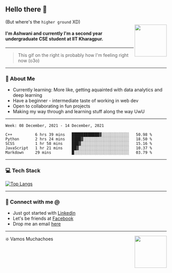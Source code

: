 ## Hello there 👋
(But where's the `higher ground` XD)
<br>
<img align="right" height = "100" width = "100" src="./svg/giphy.webp">   
#### I'm Ashwani and currently I'm a second year undergraduate CSE student at IIT Kharagpur.
---
> This gif on the right is probably how I'm feeling right now (o3o)
---
### 🥔 About Me
* Currently learning: More like, getting aquainted with data analytics and deep learning
* Have a beginner - intermediate taste of working in web dev
* Open to collaborating in fun projects
* Making my way through and learning stuff along the way UwU   
---
<!--START_SECTION:waka-->
```text
Week: 08 December, 2021 - 14 December, 2021

C++          6 hrs 39 mins   ████████████▓░░░░░░░░░░░░   50.98 % 
Python       2 hrs 24 mins   ████▓░░░░░░░░░░░░░░░░░░░░   18.50 % 
SCSS         1 hr 58 mins    ███▓░░░░░░░░░░░░░░░░░░░░░   15.16 % 
JavaScript   1 hr 21 mins    ██▓░░░░░░░░░░░░░░░░░░░░░░   10.37 % 
Markdown     29 mins         █░░░░░░░░░░░░░░░░░░░░░░░░   03.79 % 
```
<!--END_SECTION:waka-->

---
### 💻 Tech Stack
[![Top Langs](https://github-readme-stats.vercel.app/api/top-langs/?username=sneaky-potato&layout=compact)](https://github.com/anuraghazra/github-readme-stats)

---
### 🤝 Connect with me @
* Just got started with [Linkedin](https://www.linkedin.com/in/ashwani-kumar-kamal-774460212/)
* Let's be friends at [Facebook](https://www.facebook.com/ashwani.kamal.3979/)
* Drop me an email [here](mailto:rajivkamal.im421@gmail.com)   
---
<img align = "right" height = "100" width = "100" src="https://media.giphy.com/media/LwHaQCGZMdD9Ghalrl/giphy.gif">   

❇️ Vamos Muchachoes
